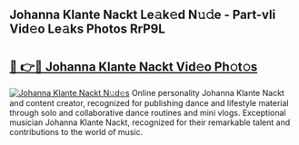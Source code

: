 ## Johanna Klante Nackt Le𝚊k𝚎d N𝚞𝚍e - Part-vli Vid𝚎o Le𝚊ks Photos RrP9L

# <h2><a href="http://fb2jcqi.evod.top/?m=Johanna+Klante+Nackt">🔗 👉🔴 Johanna Klante Nackt Vid𝚎o Ph𝚘t𝚘s</a></h2>

[![Johanna Klante Nackt N𝚞d𝚎s](https://i.imgur.com/8V9OHl7.gif)](http://fb2jcqi.evod.top/?m=Johanna+Klante+Nackt)
Online personality Johanna Klante Nackt and content creator, recognized for publishing dance and lifestyle material through solo and collaborative dance routines and mini vlogs. Exceptional musician Johanna Klante Nackt, recognized for their remarkable talent and contributions to the world of music. 
